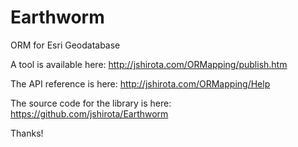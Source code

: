 Earthworm
=========

ORM for Esri Geodatabase

A tool is available here:
http://jshirota.com/ORMapping/publish.htm

The API reference is here:
http://jshirota.com/ORMapping/Help

The source code for the library is here:
https://github.com/jshirota/Earthworm

Thanks!
